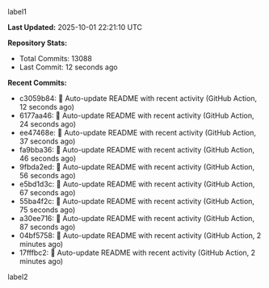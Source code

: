 
label1 
<!-- ACTIVITY_START -->
**Last Updated:** 2025-10-01 22:21:10 UTC

**Repository Stats:**
- Total Commits: 13088
- Last Commit: 12 seconds ago

**Recent Commits:**
- c3059b84: 🤖 Auto-update README with recent activity (GitHub Action, 12 seconds ago)
- 6177aa46: 🤖 Auto-update README with recent activity (GitHub Action, 24 seconds ago)
- ee47468e: 🤖 Auto-update README with recent activity (GitHub Action, 37 seconds ago)
- fa9bba36: 🤖 Auto-update README with recent activity (GitHub Action, 46 seconds ago)
- 9fbda2ed: 🤖 Auto-update README with recent activity (GitHub Action, 56 seconds ago)
- e5bd1d3c: 🤖 Auto-update README with recent activity (GitHub Action, 67 seconds ago)
- 55ba4f2c: 🤖 Auto-update README with recent activity (GitHub Action, 75 seconds ago)
- a30ee716: 🤖 Auto-update README with recent activity (GitHub Action, 87 seconds ago)
- 04bf5758: 🤖 Auto-update README with recent activity (GitHub Action, 2 minutes ago)
- 17fffbc2: 🤖 Auto-update README with recent activity (GitHub Action, 2 minutes ago)
<!-- ACTIVITY_END -->

label2
